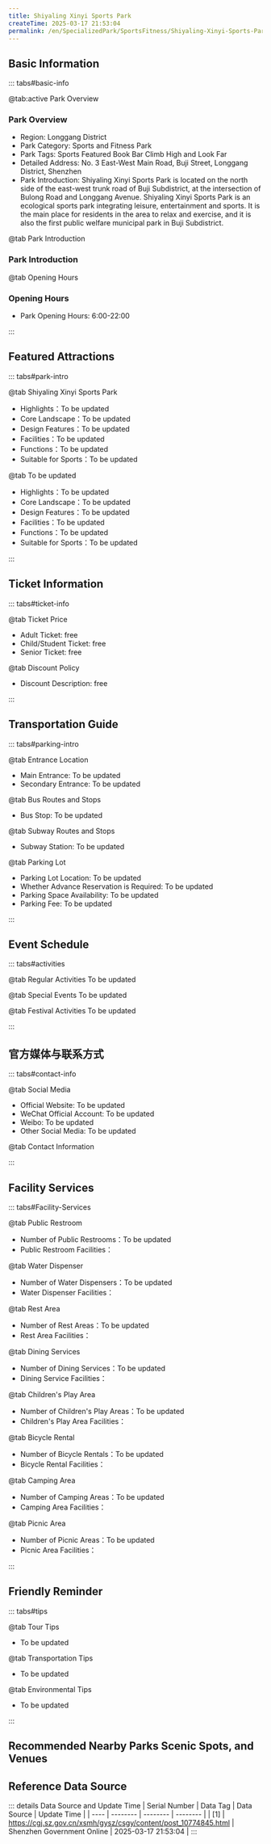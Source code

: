 ```yaml
---
title: Shiyaling Xinyi Sports Park
createTime: 2025-03-17 21:53:04
permalink: /en/SpecializedPark/SportsFitness/Shiyaling-Xinyi-Sports-Park/
---
```



<script setup>
import ImageSwiper from '/.vuepress/theme/components/ImageSwiper.vue'
// 轮播图数据
const swiperItems = [
    {
                link: 'https://cgj.sz.gov.cn/img/4/4005/4005784/10774845.jpg',
                title: 'Shiyaling Xinyi Sports Park',
                description: '',
                author: 'Shenzhen Government Online',
                date: '2025/03/17'
                },
  {
                link: 'https://cgj.sz.gov.cn/img/4/4005/4005784/10774845.jpg',
                title: 'Shiyaling Xinyi Sports Park',
                description: '',
                author: 'Shenzhen Government Online',
                date: '2025/03/17'
                }
]
// 配置项
const swiperConfig = {
  height: 500,
  showInfo: true
}
</script>
<!-- 轮播图组件 -->
<ImageSwiper :items="swiperItems" :config="swiperConfig" />



## Basic Information

::: tabs#basic-info

@tab:active Park Overview
### Park Overview
- Region: Longgang District
- Park Category: Sports and Fitness Park
- Park Tags: Sports Featured Book Bar Climb High and Look Far
- Detailed Address: No. 3 East-West Main Road, Buji Street, Longgang District, Shenzhen
- Park Introduction: Shiyaling Xinyi Sports Park is located on the north side of the east-west trunk road of Buji Subdistrict, at the intersection of Bulong Road and Longgang Avenue. Shiyaling Xinyi Sports Park is an ecological sports park integrating leisure, entertainment and sports. It is the main place for residents in the area to relax and exercise, and it is also the first public welfare municipal park in Buji Subdistrict.

@tab Park Introduction
### Park Introduction
@tab Opening Hours
### Opening Hours
- Park Opening Hours: 6:00-22:00

:::

## Featured Attractions

::: tabs#park-intro

@tab Shiyaling Xinyi Sports Park
<ImageCard
image="https://cgj.sz.gov.cn/images/index20230710_1.png"
    title="Shiyaling Xinyi Sports Park"
    description="Special landscapes include leisure hiking trails, park book bar/library, and citizen cultural activity center."
    date=""
    author="Shenzhen Government Online"
/>


- Highlights：To be updated
- Core Landscape：To be updated
- Design Features：To be updated
- Facilities：To be updated
- Functions：To be updated
- Suitable for Sports：To be updated

@tab To be updated
<ImageCard
image="https://cgj.sz.gov.cn/images/index20230710_1.png"
    title="Shiyaling Xinyi Sports Park"
    description="Special landscapes include leisure hiking trails, park book bar/library, and citizen cultural activity center."
    date=""
    author="Shenzhen Government Online"
/>


- Highlights：To be updated
- Core Landscape：To be updated
- Design Features：To be updated
- Facilities：To be updated
- Functions：To be updated
- Suitable for Sports：To be updated

:::

## Ticket Information

::: tabs#ticket-info

@tab Ticket Price
- Adult Ticket: free
- Child/Student Ticket: free
- Senior Ticket: free

@tab Discount Policy
- Discount Description: free

:::

## Transportation Guide

::: tabs#parking-intro

@tab Entrance Location
- Main Entrance: To be updated
- Secondary Entrance: To be updated

@tab Bus Routes and Stops
- Bus Stop: To be updated

@tab Subway Routes and Stops
- Subway Station: To be updated

@tab Parking Lot
- Parking Lot Location: To be updated
- Whether Advance Reservation is Required: To be updated
- Parking Space Availability: To be updated
- Parking Fee: To be updated

:::

## Event Schedule

::: tabs#activities

@tab Regular Activities
To be updated

@tab Special Events
To be updated

@tab Festival Activities
To be updated

:::

## 官方媒体与联系方式

::: tabs#contact-info

@tab Social Media
- Official Website: To be updated
- WeChat Official Account: To be updated
- Weibo: To be updated
- Other Social Media: To be updated

@tab Contact Information

:::

## Facility Services

::: tabs#Facility-Services

@tab Public Restroom
- Number of Public Restrooms：To be updated
- Public Restroom Facilities：

@tab Water Dispenser
- Number of Water Dispensers：To be updated
- Water Dispenser Facilities：

@tab Rest Area
- Number of Rest Areas：To be updated
- Rest Area Facilities：

@tab Dining Services
- Number of Dining Services：To be updated
- Dining Service Facilities：

@tab Children's Play Area
- Number of Children's Play Areas：To be updated
- Children's Play Area Facilities：

@tab Bicycle Rental
- Number of Bicycle Rentals：To be updated
- Bicycle Rental Facilities：

@tab Camping Area
- Number of Camping Areas：To be updated
- Camping Area Facilities：

@tab Picnic Area
- Number of Picnic Areas：To be updated
- Picnic Area Facilities：

:::

## Friendly Reminder

::: tabs#tips

@tab Tour Tips
- To be updated

@tab Transportation Tips
- To be updated

@tab Environmental Tips
- To be updated

:::

## Recommended Nearby Parks Scenic Spots, and Venues

<CardGrid>
  <ImageCard
        image="https://cgj.sz.gov.cn/img/4/4005/4005785/10774858.jpg"
        title="Egret Lake Park"
        description="Bailu Lake Park covers a total area of 84,707 square meters, with Liaokeng Avenue as the boundary in the north and Nanguang Expressway in the east. It is named "
        href="/en/ComprehensivePark/Bailu Lake Park"
        author="Shenzhen Government Online"
        date="2025/01/02"
      />
      <ImageCard
        image="https://cgj.sz.gov.cn/img/4/4005/4005785/10774858.jpg"
        title="Egret Lake Park"
        description="Bailu Lake Park covers a total area of 84,707 square meters, with Liaokeng Avenue as the boundary in the north and Nanguang Expressway in the east. It is named "
        href="/en/ComprehensivePark/Bailu Lake Park"
        author="Shenzhen Government Online"
        date="2025/01/02"
      />
    </CardGrid>


## Reference Data Source

::: details Data Source and Update Time
| Serial Number | Data Tag | Data Source | Update Time |
| ---- | -------- | -------- | -------- |
| [1] | https://cgj.sz.gov.cn/xsmh/gysz/csgy/content/post_10774845.html | Shenzhen Government Online | 2025-03-17 21:53:04 |
:::

